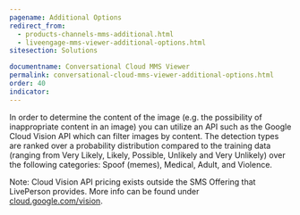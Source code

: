 ```yaml
---
pagename: Additional Options
redirect_from:
  - products-channels-mms-additional.html
  - liveengage-mms-viewer-additional-options.html
sitesection: Solutions

documentname: Conversational Cloud MMS Viewer
permalink: conversational-cloud-mms-viewer-additional-options.html
order: 40
indicator:
---
```


In order to determine the content of the image (e.g. the possibility of inappropriate content in an image) you can utilize an API such as the Google Cloud Vision API which can filter images by content. The detection types are ranked over a probability distribution compared to the training data (ranging from Very Likely, Likely, Possible, Unlikely and Very Unlikely)  over the following categories: Spoof (memes), Medical, Adult, and Violence.

Note: Cloud Vision API pricing exists outside the SMS Offering that LivePerson provides. More info can be found under [cloud.google.com/vision](https://cloud.google.com/vision/).
